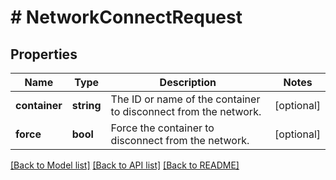 # # NetworkConnectRequest

## Properties

Name | Type | Description | Notes
------------ | ------------- | ------------- | -------------
**container** | **string** | The ID or name of the container to disconnect from the network. | [optional]
**force** | **bool** | Force the container to disconnect from the network. | [optional]

[[Back to Model list]](../../README.md#models) [[Back to API list]](../../README.md#endpoints) [[Back to README]](../../README.md)
